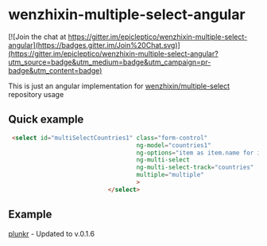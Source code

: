 # wenzhixin-multiple-select-angular

[![Join the chat at https://gitter.im/epicleptico/wenzhixin-multiple-select-angular](https://badges.gitter.im/Join%20Chat.svg)](https://gitter.im/epicleptico/wenzhixin-multiple-select-angular?utm_source=badge&utm_medium=badge&utm_campaign=pr-badge&utm_content=badge)


This is just an angular implementation for [wenzhixin/multiple-select](https://github.com/wenzhixin/multiple-select) repository usage


Quick example
-------------

```HTML
 <select id="multiSelectCountries1" class="form-control"
                                    ng-model="countries1"
                                    ng-options="item as item.name for item in countries track by item.id"
                                    ng-multi-select
                                    ng-multi-select-track="countries"
                                    multiple="multiple"
                                    >
                            </select>
```

Example
-------

[plunkr](http://plnkr.co/edit/e9vuq5yW5to2Em0EX3Fa?p=preview) - Updated to v.0.1.6
